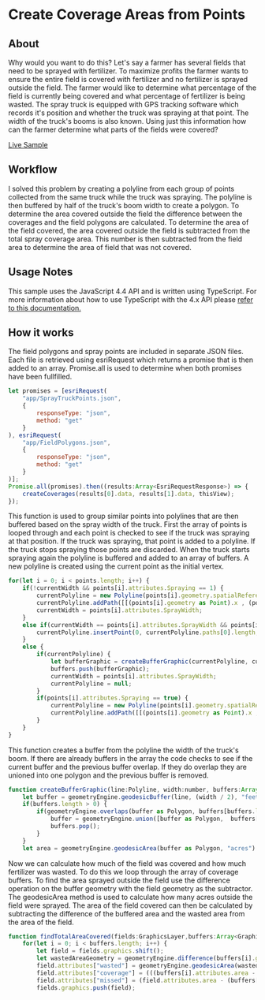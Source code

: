 # Create Coverage Areas from Points

## About
Why would you want to do this? Let's say a farmer has several fields that need to be sprayed with fertilizer. To maximize profits the farmer wants to ensure the entire field is covered with fertilizer and no fertilizer is sprayed outside the field. The farmer would like to determine what percentage of the field is currently being covered and what percentage of fertilizer is being wasted. The spray truck is equipped with GPS tracking software which records it's position and whether the truck was spraying at that point. The width of the truck's booms is also known. Using just this information how can the farmer determine what parts of the fields were covered?

[Live Sample](https://nhaney90.github.io/creating-coverage-area-from-points/index.html)

## Workflow
I solved this problem by creating a polyline from each group of points collected from the same truck while the truck was spraying. The polyline is then buffered by half of the truck's boom width to create a polygon. To determine the area covered outside the field the difference between the coverages and the field polygons are calculated. To determine the area of the field covered, the area covered outside the field is subtracted from the total spray coverage area. This number is then subtracted from the field area to determine the area of field that was not covered.

## Usage Notes
This sample uses the JavaScript 4.4 API and is written using TypeScript. For more information about how to use TypeScript with the 4.x API please [refer to this documentation.](https://developers.arcgis.com/javascript/latest/guide/typescript-setup/index.html)

## How it works
The field polygons and spray points are included in separate JSON files. Each file is retrieved using esriRequest which returns a promise that is then added to an array. Promise.all is used to determine when both promises have been fullfilled.

```javascript
let promises = [esriRequest(
	"app/SprayTruckPoints.json",
    {
		responseType: "json",
		method: "get"
    }
), esriRequest(
 	"app/FieldPolygons.json",
    {
 		responseType: "json",
 		method: "get"
    }
)];
Promise.all(promises).then((results:Array<EsriRequestResponse>) => {
    createCoverages(results[0].data, results[1].data, thisView);
});
```
This function is used to group similar points into polylines that are then buffered based on the spray width of the truck. First the array of points is looped through and each point is checked to see if the truck was spraying at that position. If the truck was spraying, that point is added to a polyline. If the truck stops spraying those points are discarded. When the truck starts spraying again the polyline is buffered and added to an array of buffers. A new polyline is created using the current point as the initial vertex.

```javascript
for(let i = 0; i < points.length; i++) {
	if(!currentWidth && points[i].attributes.Spraying == 1) {
		currentPolyline = new Polyline(points[i].geometry.spatialReference);
		currentPolyline.addPath([[(points[i].geometry as Point).x , (points[i].geometry as Point).y]]);
		currentWidth = points[i].attributes.SprayWidth;
    }
    else if(currentWidth == points[i].attributes.SprayWidth && points[i].attributes.Spraying == 1) {
		currentPolyline.insertPoint(0, currentPolyline.paths[0].length, points[i].geometry as Point);
    }
    else {
		if(currentPolyline) {
			let bufferGraphic = createBufferGraphic(currentPolyline, currentWidth, buffers, bufferSymbol, template);
			buffers.push(bufferGraphic);
			currentWidth = points[i].attributes.SprayWidth;
			currentPolyline = null;
		}
		if(points[i].attributes.Spraying == true) {
			currentPolyline = new Polyline(points[i].geometry.spatialReference);
			currentPolyline.addPath([[(points[i].geometry as Point).x , (points[i].geometry as Point).y]]);
		}
    }
}
```
This function creates a buffer from the polyline the width of the truck's boom. If there are already buffers in the array the code checks to see if the current buffer and the previous buffer overlap. If they do overlap they are unioned into one polygon and the previous buffer is removed.

```javascript
function createBufferGraphic(line:Polyline, width:number, buffers:Array<Graphic>, symbol:SimpleFillSymbol, template:PopupTemplate): Graphic {
	let buffer = geometryEngine.geodesicBuffer(line, (width / 2), "feet");
	if(buffers.length > 0) {
		if(geometryEngine.overlaps(buffer as Polygon, buffers[buffers.length -1].geometry)) {
			buffer = geometryEngine.union([buffer as Polygon,  buffers[buffers.length -1].geometry]) as Polygon;
			buffers.pop();
		}
	}
	let area = geometryEngine.geodesicArea(buffer as Polygon, "acres").toFixed(2);
```

Now we can calculate how much of the field was covered and how much fertilizer was wasted. To do this we loop through the array of coverage buffers. To find the area sprayed outside the field use the difference operation on the buffer geometry with the field geometry as the subtractor. The geodesicArea method is used to calculate how many acres outside the field were sprayed. The area of the field covered can then be calculated by subtracting the difference of the buffered area and the wasted area from the area of the field.

```javascript
function findTotalAreaCovered(fields:GraphicsLayer,buffers:Array<Graphic>) {
	for(let i = 0; i < buffers.length; i++) {
		let field = fields.graphics.shift();
		let wastedAreaGeometry = geometryEngine.difference(buffers[i].geometry, field.geometry);
		field.attributes["wasted"] = geometryEngine.geodesicArea(wastedAreaGeometry as Polygon, "acres").toFixed(2);
		field.attributes["coverage"] = (((buffers[i].attributes.area - field.attributes.wasted)/ field.attributes.area) * 100).toFixed(2);
		field.attributes["missed"] = (field.attributes.area - (buffers[i].attributes.area - field.attributes.wasted)).toFixed(2);
		fields.graphics.push(field);
```